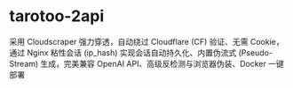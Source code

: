 # tarotoo-2api
采用 Cloudscraper 强力穿透，自动绕过 Cloudflare (CF) 验证、无需 Cookie，通过 Nginx 粘性会话 (ip_hash) 实现会话自动持久化、内置伪流式 (Pseudo-Stream) 生成，完美兼容 OpenAI API、高级反检测与浏览器伪装、Docker 一键部署

